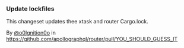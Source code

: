 ### Update lockfiles

This changeset updates thee xtask and router Cargo.lock.

By [@o0Ignition0o](https://github.com/o0Ignition0o) in https://github.com/apollographql/router/pull/YOU_SHOULD_GUESS_IT
